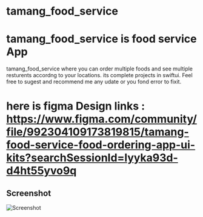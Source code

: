 # tamang_food_service

# tamang_food_service is food service App

tamang_food_service where you can order multiple foods and see multiple resturents accordng to your locations. its complete projects in swiftui. 
Feel free to sugest and recommend me any udate or you fond error to fixit.

# here is figma Design links : https://www.figma.com/community/file/992304109173819815/tamang-food-service-food-ordering-app-ui-kits?searchSessionId=lyyka93d-d4ht55yvo9q  
## Screenshot
![Screenshot](https://raw.githubusercontent.com/MuhammadHassan518/tamang_food_service/main/TamangFoodService/Preview%20Content/Preview%20Assets.xcassets/Screenshot%202024-09-10%20at%2010.32.38%20PM.imageset/Screenshot%202024-09-10%20at%2010.32.38%20PM.png)
